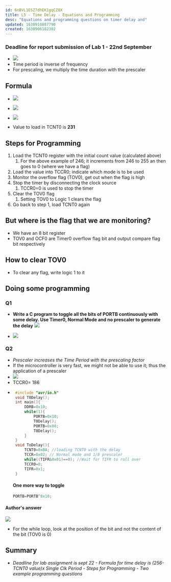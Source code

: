 ```yaml
---
id: 6nBVL1ESZ7dhEK1gqCZ8X
title: L5 - Time Delay - Equations and Programming
desc: "Equations and programming questions on timer delay and"
updated: 1630910887790
created: 1630906182302
---
```


### Deadline for report submission of Lab 1 - 22nd September

- ![](/assets/images/2021-09-06-11-07-17.png)
- Time period is inverse of frequency
- For prescaling, we multiply the time duration with the prescaler

## Formula

- ![](/assets/images/2021-09-06-11-10-28.png)

- ![](/assets/images/2021-09-06-11-10-39.png)

- ![](/assets/images/2021-09-06-11-13-31.png)
- Value to load in TCNT0 is **231**

## Steps for Programming

1. Load the TCNT0 register with the initial count value (calculated above)
   1. For the above example of 246; it increments from 246 to 255 an then goes to 0 (where we have a flag)
2. Load the value into TCCR0; indicate which mode is to be used
3. Monitor the overflow flag (TOV0), get out when the flag is high
4. Stop the timer by disconnecting the clock source
   1. TCCR0=0 is used to stop the timer
5. Clear the TOV0 flag
   1. Setting TOV0 to Logic 1 clears the flag
6. Go back to step 1, load TCNT0 again

## But where is the flag that we are monitoring?

- We have an 8 bit register
- TOV0 and OCF0 are Timer0 overflow flag bit and output compare flag bit respectively

## How to clear TOV0

- To clear any flag, write logic 1 to it

## Doing some programming

### Q1

- **Write a C program to toggle all the bits of PORTB continuously with some delay. Use Timer0, Normal Mode and no prescaler to generate the delay**
  ![](/assets/images/2021-09-06-11-36-46.png)

- ![](/assets/images/2021-09-06-11-39-09.png)

### Q2

- _Prescaler increases the Time Period with the prescaling factor_
- If the microcontroller is very fast, we might not be able to use it; thus the application of a prescaler
- ![](/assets/images/2021-09-06-11-40-28.png)
- TCCR0= 186
- ```c
   #include "avr/io.h"
   void T0Delay();
   int main(){
       DDRB=0x10;
       while(1){
           PORTB=0x10;
           T0Delay();
           PORTB=0x00;
           T0Delay();
       }
   }
   void ToDelay(){
       TCNT0=0xBA; //loading TCNT0 with the delay
       TCCR=0x02; // Normal mode and 1/8 prescaler
       while((TIFR&0x01)==0); //Wait for TIFR to roll over
       TCCR0=0;
       TIFR=0x1;
   }
  ```
  #### One more way to toggle
  ```c
  PORTB=PORTB^0x10;
  ```

#### Author's answer
![](/assets/images/2021-09-06-12-10-06.png)
* For the while loop, look at the position of the bit and not the content of the bit (TOV0 is 0)

## Summary 
* _Deadline for lab assignment is sept 22 - Formula for time delay is (256-TCNT0 value)x Single Clk Period - Steps for Programming - Two example programming questions_